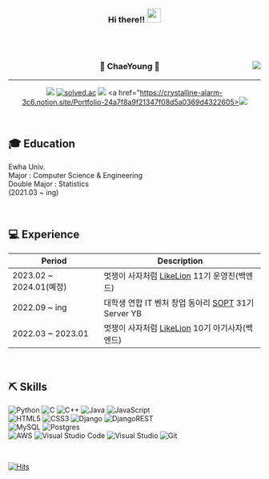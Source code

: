 <h3 align="center">
  <b>Hi there!!</b>
  <img src="https://media.giphy.com/media/hvRJCLFzcasrR4ia7z/giphy.gif" width="28">
</h3>
<br>
<br>

<div align="center">
  
  <img align="right" src="https://github-readme-stats.vercel.app/api/top-langs/?username=cha2y0ung&theme=dracula&exclude_repo=clone-web-scrapper,clone-zoom&hide=Procfile&layout=compact&langs_count=8"/>

  
  ### 🐣 ChaeYoung 🐥 
  
  ---
  
  <a href="프로젝트소개 노션사이트"><img src="https://img.shields.io/badge/Github Projects-000000?style=flat-square&logo=github&logoColor=white"/></a> 
  <a href="https://solved.ac/cha2y0ung"><img alt="solved.ac" src="http://mazassumnida.wtf/api/mini/generate_badge?boj=cha2y0ung"/></a>
 <a href="https://lucesicut-stellae.tistory.com/"><img src="https://img.shields.io/badge/cha2y0ung-E5511E?style=flat-square&logo=Tistory&logoColor=white"/></a>
  <a href="https://crystalline-alarm-3c6.notion.site/Portfolio-24a7f8a9f21347f08d5a0369d4322605><img src="https://img.shields.io/badge/cha2y0ung-ffffff?style=flat-square&logo=notion&logoColor=black"/></a>
 
</div>

<br>

## 🎓 Education

Ewha Univ. <br>
Major : Computer Science & Engineering<br>
Double Major : Statistics<br>
(2021.03 ~ ing)

<br>

## 💻 Experience

| Period                  | Description                                                                   |
| ----------------------- | ----------------------------------------------------------------------------- |
| 2023.02 ~ 2024.01(예정) | 멋쟁이 사자처럼 [LikeLion](https://www.likelion.net/) 11기 운영진(백엔드)      |
| 2022.09 ~ ing           | 대학생 연합 IT 벤처 창업 동아리 [SOPT](https://sopt.org/) 31기 Server YB       |
| 2022.03 ~ 2023.01       | 멋쟁이 사자처럼 [LikeLion](https://www.likelion.net/) 10기 아기사자(백엔드)|

<br>

## ⛏️ Skills

![Python](https://img.shields.io/badge/python-3670A0?style=flat-square&logo=python&logoColor=ffdd54)
![C](https://img.shields.io/badge/c-%2300599C.svg?style=flat-square&logo=c&logoColor=white)
![C++](https://img.shields.io/badge/c++-%2300599C.svg?style=flat-square&logo=c%2B%2B&logoColor=white)
![Java](https://img.shields.io/badge/java-%23ED8B00.svg?style=flat-square&logo=java&logoColor=white)
![JavaScript](https://img.shields.io/badge/javascript-%23323330.svg?style=flat-square&logo=javascript&logoColor=%23F7DF1E)
<br>
![HTML5](https://img.shields.io/badge/html5-%23E34F26.svg?style=flat-square&logo=html5&logoColor=white)
![CSS3](https://img.shields.io/badge/css3-%231572B6.svg?style=flat-square&logo=css3&logoColor=white)
![Django](https://img.shields.io/badge/django-%23092E20.svg?style=flat-square&logo=django&logoColor=white)
![DjangoREST](https://img.shields.io/badge/DJANGO-REST-ff1709?style=flat-square&logo=django&logoColor=white&color=ff1709&labelColor=gray)
<br>
![MySQL](https://img.shields.io/badge/mysql-%2300f.svg?style=flat-square&logo=mysql&logoColor=white)
![Postgres](https://img.shields.io/badge/postgres-%23316192.svg?style=flat-square&logo=postgresql&logoColor=white)
<br>
![AWS](https://img.shields.io/badge/-AWS-232F3E?style=flat-square&logo=amazon-aws&logoColor=fff)
![Visual Studio Code](https://img.shields.io/badge/-Visual%20Studio%20Code-007ACC?style=flat-square&logo=Visual-Studio-Code&logoColor=fff)
![Visual Studio](https://img.shields.io/badge/-Visual%20Studio-5C2D91?style=flat-square&logo=Visual-Studio&logoColor=fff)
![Git](https://img.shields.io/badge/-Git-F05032?style=flat-square&logo=Git&logoColor=fff)

<br>

[![Hits](https://hits.seeyoufarm.com/api/count/incr/badge.svg?url=https%3A%2F%2Fgithub.com%2F%2Fhit-counter&count_bg=%2379C83D&title_bg=%23555555&icon=&icon_color=%23E7E7E7&title=hits&edge_flat=false)](https://hits.seeyoufarm.com)
